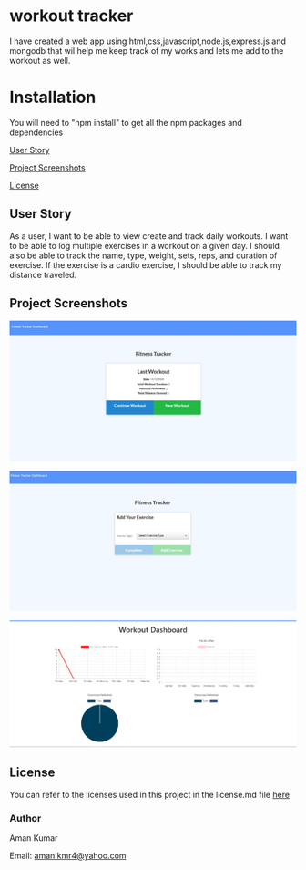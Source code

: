 # workout tracker
I have created a web app using html,css,javascript,node.js,express.js and mongodb that wil help me keep track of my works and lets me add to the workout as well.

# Installation
You will need to "npm install" to get all the npm packages and dependencies

[User Story](#User-Story)

[Project Screenshots](#Project-Screenshots)

[License](#license)

## User Story

As a user, I want to be able to view create and track daily workouts. I want to be able to log multiple exercises in a workout on a given day. I should also be able to track the name, type, weight, sets, reps, and duration of exercise. If the exercise is a cardio exercise, I should be able to track my distance traveled.

## Project Screenshots

![screentshot 1](/screenshots/screenshot1.JPG)

![screentshot 2](/screenshots/screenshot2.JPG)

![screentshot 3](/screenshots/screenshot3.JPG)

## License

You can refer to the licenses used in this project in the license.md file [here](license.md)

### Author

Aman Kumar

Email: aman.kmr4@yahoo.com